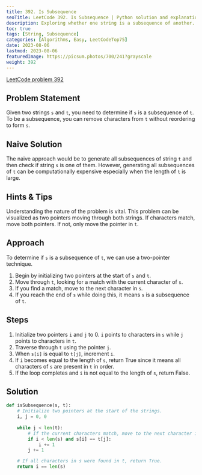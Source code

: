 ```yaml
---
title: 392. Is Subsequence
seoTitle: LeetCode 392. Is Subsequence | Python solution and explanation
description: Exploring whether one string is a subsequence of another.
toc: true
tags: [String, Subsequence]
categories: [Algorithms, Easy, LeetCodeTop75]
date: 2023-08-06
lastmod: 2023-08-06
featuredImage: https://picsum.photos/700/241?grayscale
weight: 392
---
```


[LeetCode problem 392](https://leetcode.com/problems/is-subsequence/)

## Problem Statement

Given two strings `s` and `t`, you need to determine if `s` is a subsequence of `t`. To be a subsequence, you can remove characters from `t` without reordering to form `s`.

## Naive Solution

The naive approach would be to generate all subsequences of string `t` and then check if string `s` is one of them. However, generating all subsequences of `t` can be computationally expensive especially when the length of `t` is large.

## Hints & Tips

Understanding the nature of the problem is vital. This problem can be visualized as two pointers moving through both strings. If characters match, move both pointers. If not, only move the pointer in `t`.

## Approach

To determine if `s` is a subsequence of `t`, we can use a two-pointer technique. 

1. Begin by initializing two pointers at the start of `s` and `t`.
2. Move through `t`, looking for a match with the current character of `s`.
3. If you find a match, move to the next character in `s`.
4. If you reach the end of `s` while doing this, it means `s` is a subsequence of `t`.

## Steps

1. Initialize two pointers `i` and `j` to 0. `i` points to characters in `s` while `j` points to characters in `t`.
2. Traverse through `t` using the pointer `j`.
3. When `s[i]` is equal to `t[j]`, increment `i`.
4. If `i` becomes equal to the length of `s`, return True since it means all characters of `s` are present in `t` in order.
5. If the loop completes and `i` is not equal to the length of `s`, return False.

## Solution

```python
def isSubsequence(s, t):
    # Initialize two pointers at the start of the strings.
    i, j = 0, 0
    
    while j < len(t):
        # If the current characters match, move to the next character in s.
        if i < len(s) and s[i] == t[j]:
            i += 1
        j += 1

    # If all characters in s were found in t, return True.
    return i == len(s)
```
